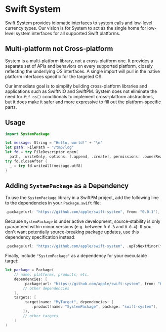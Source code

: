 # Swift System

Swift System provides idiomatic interfaces to system calls and low-level currency types. Our vision is for System to act as the single home for low-level system interfaces for all supported Swift platforms.

## Multi-platform not Cross-platform

System is a multi-platform library, not a cross-platform one. It provides a separate set of APIs and behaviors on every supported platform, closely reflecting the underlying OS interfaces. A single import will pull in the native platform interfaces specific for the targeted OS.

Our immediate goal is to simplify building cross-platform libraries and applications such as SwiftNIO and SwiftPM. System does not eliminate the need for `#if os()` conditionals to implement cross-platform abstractions, but it does make it safer and more expressive to fill out the platform-specific parts.

## Usage

```swift
import SystemPackage

let message: String = "Hello, world!" + "\n"
let path: FilePath = "/tmp/log"
let fd = try FileDescriptor.open(
  path, .writeOnly, options: [.append, .create], permissions: .ownerReadWrite)
try fd.closeAfter {
  _ = try fd.writeAll(message.utf8)
}
```

## Adding `SystemPackage` as a Dependency

To use the `SystemPackage` library in a SwiftPM project, 
add the following line to the dependencies in your `Package.swift` file:

```swift
.package(url: "https://github.com/apple/swift-system", from: "0.0.1"),
```

Because `SystemPackage` is under active development,
source-stability is only guaranteed within minor versions (e.g. between `0.0.3` and `0.0.4`).
If you don't want potentially source-breaking package updates,
use this dependency specification instead:

```swift
.package(url: "https://github.com/apple/swift-system", .upToNextMinor(from: "0.0.1")),
```

Finally, include `"SystemPackage"` as a dependency for your executable target:

```swift
let package = Package(
    // name, platforms, products, etc.
    dependencies: [
        .package(url: "https://github.com/apple/swift-system", from: "0.0.1"),
        // other dependencies
    ],
    targets: [
        .target(name: "MyTarget", dependencies: [
            .product(name: "SystemPackage", package: "swift-system"),
        ]),
        // other targets
    ]
)
```
